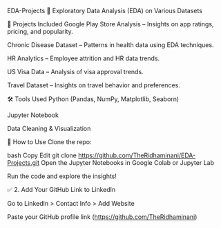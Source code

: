 EDA-Projects
🚀 Exploratory Data Analysis (EDA) on Various Datasets

📂 Projects Included
Google Play Store Analysis – Insights on app ratings, pricing, and popularity.

Chronic Disease Dataset – Patterns in health data using EDA techniques.

HR Analytics – Employee attrition and HR data trends.

US Visa Data – Analysis of visa approval trends.

Travel Dataset – Insights on travel behavior and preferences.

🛠️ Tools Used
Python (Pandas, NumPy, Matplotlib, Seaborn)

Jupyter Notebook

Data Cleaning & Visualization

📌 How to Use
Clone the repo:

bash
Copy
Edit
git clone https://github.com/TheRidhaminani/EDA-Projects.git
Open the Jupyter Notebooks in Google Colab or Jupyter Lab

Run the code and explore the insights!

✅ 2. Add Your GitHub Link to LinkedIn

Go to LinkedIn > Contact Info > Add Website

Paste your GitHub profile link (https://github.com/TheRidhaminani)
